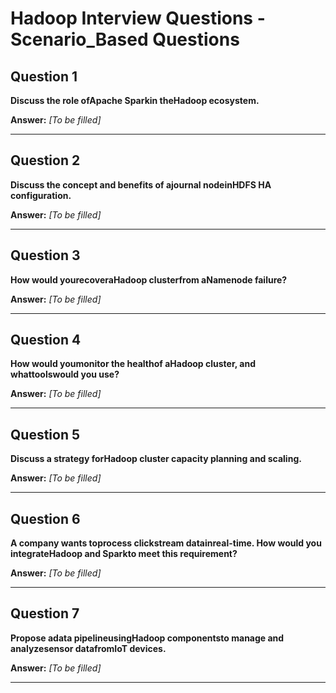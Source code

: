 # Hadoop Interview Questions - Scenario_Based Questions

## Question 1

**Discuss the role ofApache Sparkin theHadoop ecosystem.**

**Answer:** _[To be filled]_

---

## Question 2

**Discuss the concept and benefits of ajournal nodeinHDFS HA configuration.**

**Answer:** _[To be filled]_

---

## Question 3

**How would yourecoveraHadoop clusterfrom aNamenode failure?**

**Answer:** _[To be filled]_

---

## Question 4

**How would youmonitor the healthof aHadoop cluster, and whattoolswould you use?**

**Answer:** _[To be filled]_

---

## Question 5

**Discuss a strategy forHadoop cluster capacity planning and scaling.**

**Answer:** _[To be filled]_

---

## Question 6

**A company wants toprocess clickstream datainreal-time. How would you integrateHadoop and Sparkto meet this requirement?**

**Answer:** _[To be filled]_

---

## Question 7

**Propose adata pipelineusingHadoop componentsto manage and analyzesensor datafromIoT devices.**

**Answer:** _[To be filled]_

---

